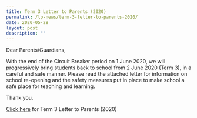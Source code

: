 ```yaml
---
title: Term 3 Letter to Parents (2020)
permalink: /lp-news/term-3-letter-to-parents-2020/
date: 2020-05-28
layout: post
description: ""
---
```

Dear Parents/Guardians,

With the end of the Circuit Breaker period on 1 June 2020, we will progressively bring students back to school from 2 June 2020 (Term 3), in a careful and safe manner. Please read the attached letter for information on school re-opening and the safety measures put in place to make school a safe place for teaching and learning.

Thank you.

[Click here](/files/Term-3-Letter-to-Parents-2020.pdf) for Term 3 Letter to Parents (2020)
